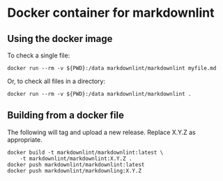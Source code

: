 # Docker container for markdownlint

## Using the docker image

To check a single file:

```shell
docker run --rm -v ${PWD}:/data markdownlint/markdownlint myfile.md
```

Or, to check all files in a directory:

```shell
docker run --rm -v ${PWD}:/data markdownlint/markdownlint .
```

## Building from a docker file

The following will tag and upload a new release. Replace X.Y.Z as appropriate.

```shell
docker build -t markdownlint/markdownlint:latest \
    -t markdownlint/markdownlint:X.Y.Z .
docker push markdownlint/markdownlint:latest
docker push markdownlint/markdownling:X.Y.Z
```
